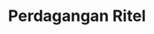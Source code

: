 ---
id: 17
title : Perdagangan Ritel
linkurl: https://drive.google.com/drive/folders/15VNHq-UncxGJ7u_n_eQv-kdWVt3wnDPe?usp=sharing
fitur : aspekpajak
createdTime : 31/07/2019
modifiedTime : 06/01/2020
topik: Versi Lengkap
---